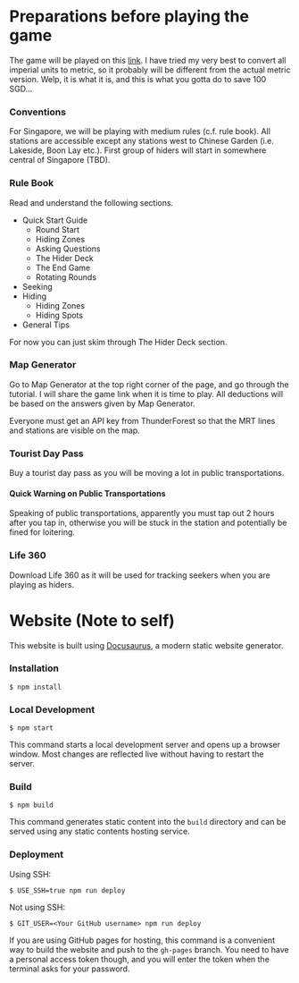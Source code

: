 # Preparations before playing the game
The game will be played on this [link](https://jqchong.github.io/jet-lag/). I have tried my very best to convert all imperial units to metric, so it probably will be different from the actual metric version. Welp, it is what it is, and this is what you gotta do to save 100 SGD...

### Conventions
For Singapore, we will be playing with medium rules (c.f. rule book). All stations are accessible except any stations west to Chinese Garden (i.e. Lakeside, Boon Lay etc.). First group of hiders will start in somewhere central of Singapore (TBD).

### Rule Book
Read and understand the following sections.

- Quick Start Guide
    - Round Start
    - Hiding Zones
    - Asking Questions
    - The Hider Deck
    - The End Game
    - Rotating Rounds
- Seeking
- Hiding
    - Hiding Zones
    - Hiding Spots
- General Tips

For now you can just skim through The Hider Deck section.

### Map Generator
Go to Map Generator at the top right corner of the page, and go through the tutorial. I will share the game link when it is time to play. All deductions will be based on the answers given by Map Generator.

Everyone must get an API key from ThunderForest so that the MRT lines and stations are visible on the map.

<!--
Note: you will see in one of the tutorial pages that players should share the link to each other while playing the game. To make one of the curses work, we will not be doing so. All questions and answers will be done as text messages.
-->

### Tourist Day Pass
Buy a tourist day pass as you will be moving a lot in public transportations. 

#### Quick Warning on Public Transportations
Speaking of public transportations, apparently you must tap out 2 hours after you tap in, otherwise you will be stuck in the station and potentially be fined for loitering.

### Life 360
Download Life 360 as it will be used for tracking seekers when you are playing as hiders.

# Website (Note to self)

This website is built using [Docusaurus](https://docusaurus.io/), a modern static website generator.

### Installation

```
$ npm install
```

### Local Development

```
$ npm start
```

This command starts a local development server and opens up a browser window. Most changes are reflected live without having to restart the server.

### Build

```
$ npm build
```

This command generates static content into the `build` directory and can be served using any static contents hosting service.

### Deployment

Using SSH:

```
$ USE_SSH=true npm run deploy
```

Not using SSH:

```
$ GIT_USER=<Your GitHub username> npm run deploy
```

If you are using GitHub pages for hosting, this command is a convenient way to build the website and push to the `gh-pages` branch. You need to have a personal access token though, and you will enter the token when the terminal asks for your password.
